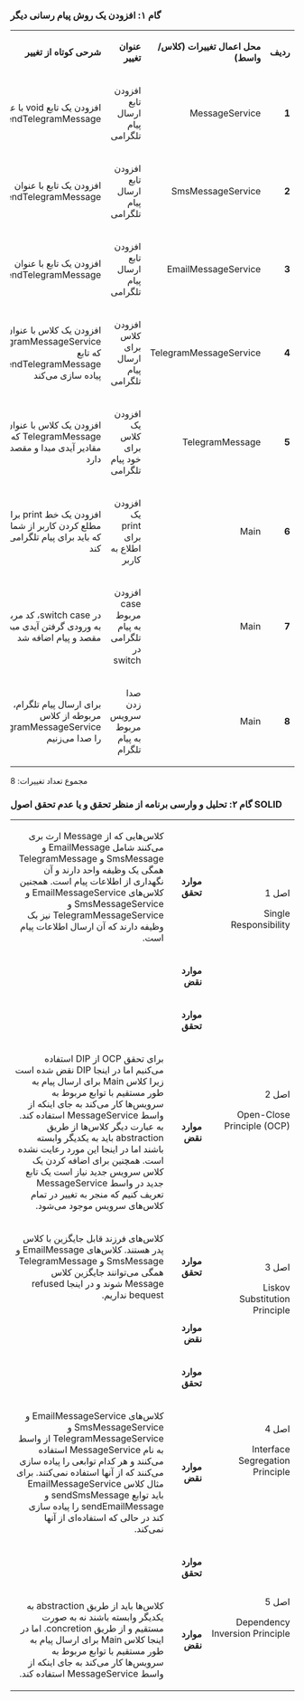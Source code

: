 ### گام ۱: افزودن یک روش پیام رسانی دیگر

<table dir='rtl'>
<tbody>
<tr>
<td width="64">
<p><strong>ردیف</strong></p>
</td>
<td width="198">
<p><strong>محل اعمال تغییرات (کلاس/واسط)</strong></p>
</td>
<td width="141">
<p><strong>عنوان تغییر</strong></p>
</td>
<td width="292">
<p><strong>شرحی کوتاه از تغییر</strong></p>
</td>
</tr>
<tr>
<td width="64">
<p><strong>1</strong></p>
</td>
<td width="198">
<p>MessageService</p>
</td>
<td width="141">
<p>افزودن تابع ارسال پیام تلگرامی</p>
</td>
<td width="292">
<p>افزودن یک تابع void با عنوان sendTelegramMessage</p>
</td>
</tr>

<tr>
<td width="64">
<p><strong>2</strong></p>
</td>
<td width="198">
<p>SmsMessageService</p>
</td>
<td width="141">
<p>افزودن تابع ارسال پیام تلگرامی</p>
</td>
<td width="292">
<p>افزودن یک تابع با عنوان sendTelegramMessage</p></td>
</tr>

<tr>
<td width="64">
<p><strong>3</strong></p>
</td>
<td width="198">
<p>EmailMessageService</p>
</td>
<td width="141">
<p>افزودن تابع ارسال پیام تلگرامی</p>
</td>
<td width="292">
<p>افزودن یک تابع با عنوان sendTelegramMessage</p></td>
</tr>

<tr>
<td width="64">
<p><strong>4</strong></p>
</td>
<td width="198">
<p>TelegramMessageService</p>
</td>
<td width="141">
<p>افزودن کلاس برای ارسال پیام تلگرامی</p>
</td>
<td width="292">
<p>افزودن یک کلاس با عنوان TelegramMessageService که تابع sendTelegramMessage را پیاده سازی می‌کند</p>
</td>
</tr>
<tr>
<td width="64">
<p><strong>5</strong></p>
</td>
<td width="198">
<p>TelegramMessage</p>
</td>
<td width="141">
<p>افزودن یک کلاس برای خود پیام تلگرامی</p>
</td>
<td width="292">
<p>افزودن یک کلاس با عنوان TelegramMessage که مقادیر آیدی مبدا و مقصد را دارد</p>
</td>
</tr>

<tr>
<td width="64">
<p><strong>6</strong></p>
</td>
<td width="198">
<p>Main</p>
</td>
<td width="141">
<p>افزودن یک print برای اطلاع به کاربر</p>
</td>
<td width="292">
<p>افزودن یک خط print برای مطلع کردن کاربر از شماره‌ای که باید برای پیام تلگرامی وارد کند</p>
</td>
</tr>

<tr>
<td width="64">
<p><strong>7</strong></p>
</td>
<td width="198">
<p>Main</p>
</td>
<td width="141">
<p>افزودن case مربوط به پیام تلگرامی در switch</p>
</td>
<td width="292">
<p>در switch case، کد مربوط به ورودی گرفتن آیدی مبدا و مقصد و پیام اضافه شد</p>
</td>
</tr>

<tr>
<td width="64">
<p><strong>8</strong></p>
</td>
<td width="198">
<p>Main</p>
</td>
<td width="141">
<p>صدا زدن سرویس مربوط به پیام تلگرام</p>
</td>
<td width="292">
<p>برای ارسال پیام تلگرام، تابع مربوطه از کلاس TelegramMessageService را صدا می‌زنیم</p>
</td>
</tr>
</tbody>
</table>

مجموع تعداد تغییرات: 8


### گام ۲: تحلیل و وارسی برنامه از منظر تحقق و یا عدم تحقق اصول SOLID

<table dir='rtl'>
<tbody>
<tr>
<td rowspan="2" width="240">
<p>اصل 1</p>
<p>Single Responsibility</p>
</td>
<td width="95">
<p><strong>موارد تحقق</strong></p>
</td>
<td width="454">
<p>کلاس‌هایی که از Message ارث بری می‌کنند شامل EmailMessage و SmsMessage و TelegramMessage همگی یک وظیفه واحد دارند و آن نگهداری از اطلاعات پیام است. همجنین کلاس‌های EmailMessageService و SmsMessageService و TelegramMessageService نیز بک وظیفه دارند که آن ارسال اطلاعات پیام است.</p>
</td>
</tr>
<tr>
<td>
<p><strong>موارد نقض</strong></p>
</td>
<td>
<p>&nbsp;</p>
</td>
</tr>
<tr>
<td rowspan="2">
<p>اصل 2</p>
<p>Open-Close Principle (OCP)</p>
</td>
<td>
<p><strong>موارد تحقق</strong></p>
</td>
<td>
<p>&nbsp;</p>
</td>
</tr>
<tr>
<td>
<p><strong>موارد نقض</strong></p>
</td>
<td>
<p>برای تحقق OCP از DIP استفاده می‌کنیم اما در اینجا DIP نقض شده است زیرا کلاس Main برای ارسال پیام به طور مستقیم با توابع مربوط به سرویس‌ها کار می‌کند به جای اینکه از واسط MessageService استفاده کند. به عبارت دیگر کلاس‌ها از طریق abstraction باید به یکدیگر وابسته باشند اما در اینجا این مورد رعایت نشده است. همچنین برای اضافه کردن یک کلاس سرویس جدید نیاز است یک تابع جدید در واسط MessageService تعریف کنیم که منجر به تغییر در تمام کلاس‌های سرویس موجود می‌شود.</p>
</td>
</tr>
<tr>
<td rowspan="2">
<p>اصل 3</p>
<p>Liskov Substitution Principle</p>
</td>
<td>
<p><strong>موارد تحقق</strong></p>
</td>
<td>
<p>کلاس‌های فرزند قابل جایگزین با کلاس پدر هستند. کلاس‌های EmailMessage و SmsMessage و TelegramMessage همگی می‌توانند جایگزین کلاس Message شوند و در اینجا refused bequest نداریم.</p>
</td>
</tr>
<tr>
<td>
<p><strong>موارد نقض</strong></p>
</td>
<td>
<p>&nbsp;</p>
</td>
</tr>
<tr>
<td rowspan="2">
<p>اصل 4</p>
<p>Interface Segregation Principle</p>
</td>
<td>
<p><strong>موارد تحقق</strong></p>
</td>
<td>
<p>&nbsp;</p>
</td>
</tr>
<tr>
<td>
<p><strong>موارد نقض</strong></p>
</td>
<td>
<p>کلاس‌های EmailMessageService و SmsMessageService و TelegramMessageService از واسط به نام MessageService استفاده می‌کنند و هر کدام توابعی را پیاده سازی می‌کنند که از آنها استفاده نمی‌کنند. برای مثال کلاس EmailMessageService باید توابع sendSmsMessage و sendEmailMessage را پیاده سازی کند در حالی که استفاده‌ای از آنها نمی‌کند.</p>
</td>
</tr>
<tr>
<td rowspan="2">
<p>اصل 5</p>
<p>Dependency Inversion Principle</p>
</td>
<td>
<p><strong>موارد تحقق</strong></p>
</td>
<td>
<p>&nbsp;</p>
</td>
</tr>
<tr>
<td>
<p><strong>موارد نقض</strong></p>
</td>
<td>
<p>کلاس‌ها باید از طریق abstraction به یکدیگر وابسته باشند نه به صورت مستقیم و از طریق concretion. اما در اینجا کلاس Main برای ارسال پیام به طور مستقیم با توابع مربوط به سرویس‌ها کار می‌کند به جای اینکه از واسط MessageService استفاده کند.</p>
</td>
</tr>
</tbody>
</table>